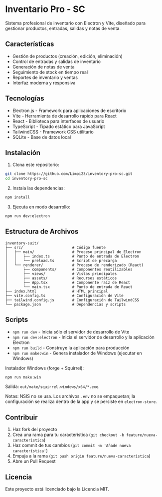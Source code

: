 # Inventario Pro - SC

Sistema profesional de inventario con Electron y Vite, diseñado para gestionar productos, entradas, salidas y notas de venta.

## Características

- Gestión de productos (creación, edición, eliminación)
- Control de entradas y salidas de inventario
- Generación de notas de venta
- Seguimiento de stock en tiempo real
- Reportes de inventario y ventas
- Interfaz moderna y responsiva

## Tecnologías

- Electron.js - Framework para aplicaciones de escritorio
- Vite - Herramienta de desarrollo rápido para React
- React - Biblioteca para interfaces de usuario
- TypeScript - Tipado estático para JavaScript
- TailwindCSS - Framework CSS utilitario
- SQLite - Base de datos local

## Instalación

1. Clona este repositorio:
```bash
git clone https://github.com/Limpi23/inventory-pro-sc.git
cd inventory-pro-sc
```

2. Instala las dependencias:
```bash
npm install
```

3. Ejecuta en modo desarrollo:
```bash
npm run dev:electron
```

## Estructura de Archivos

```
inventory-suit/
├── src/                      # Código fuente
│   ├── main/                 # Proceso principal de Electron
│   │   ├── index.ts          # Punto de entrada de Electron
│   │   └── preload.ts        # Script de precarga
│   └── renderer/             # Proceso de renderizado (React)
│       ├── components/       # Componentes reutilizables
│       ├── views/            # Vistas principales
│       ├── assets/           # Recursos estáticos
│       ├── App.tsx           # Componente raíz de React
│       └── main.tsx          # Punto de entrada de React
├── index.html                # HTML principal
├── vite.config.ts            # Configuración de Vite
├── tailwind.config.js        # Configuración de TailwindCSS
└── package.json              # Dependencias y scripts
```

## Scripts

- `npm run dev` - Inicia sólo el servidor de desarrollo de Vite
- `npm run dev:electron` - Inicia el servidor de desarrollo y la aplicación Electron
- `npm run build` - Construye la aplicación para producción
- `npm run make:win` - Genera instalador de Windows (ejecutar en Windows)

Instalador Windows (forge + Squirrel):
```bash
npm run make:win
```
Salida: `out/make/squirrel.windows/x64/*.exe`.

Notas: NSIS no se usa. Los archivos `.env` no se empaquetan; la configuración se realiza dentro de la app y se persiste en `electron-store`.

## Contribuir

1. Haz fork del proyecto
2. Crea una rama para tu característica (`git checkout -b feature/nueva-caracteristica`)
3. Haz commit de tus cambios (`git commit -m 'Añade nueva característica'`)
4. Empuja a la rama (`git push origin feature/nueva-caracteristica`)
5. Abre un Pull Request

## Licencia

Este proyecto está licenciado bajo la Licencia MIT. 